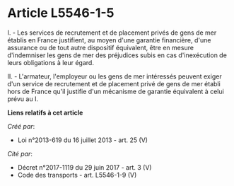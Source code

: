 # Article L5546-1-5

I. - Les services de recrutement et de placement privés de gens de mer établis en France justifient, au moyen d'une garantie
financière, d'une assurance ou de tout autre dispositif équivalent, être en mesure d'indemniser les gens de mer des
préjudices subis en cas d'inexécution de leurs obligations à leur égard. 

II. - L'armateur, l'employeur ou les gens de mer intéressés peuvent exiger d'un service de recrutement et de placement privé
de gens de mer établi hors de France qu'il justifie d'un mécanisme de garantie équivalent à celui prévu au I.

**Liens relatifs à cet article**

_Créé par_:

  - Loi n°2013-619 du 16 juillet 2013 - art. 25 (V)

_Cité par_:

  - Décret n°2017-1119 du 29 juin 2017 - art. 3 (V)
  - Code des transports - art. L5546-1-9 (V)

